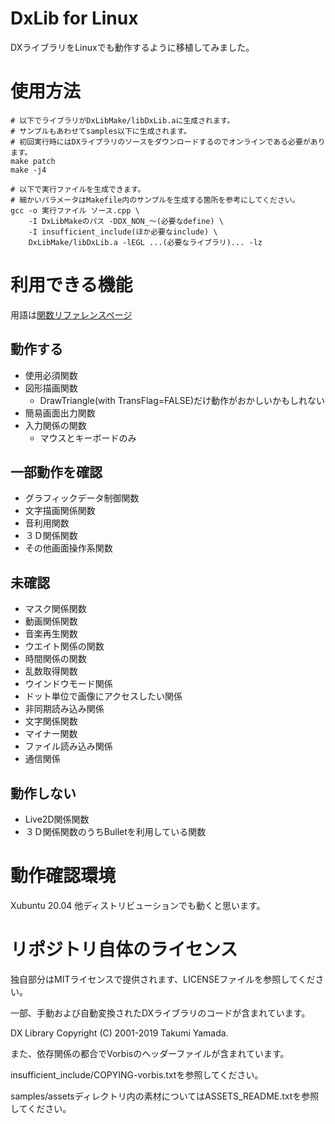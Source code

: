 DxLib for Linux
===============

DXライブラリをLinuxでも動作するように移植してみました。

# 使用方法

```
# 以下でライブラリがDxLibMake/libDxLib.aに生成されます。
# サンプルもあわせてsamples以下に生成されます。
# 初回実行時にはDXライブラリのソースをダウンロードするのでオンラインである必要があります。
make patch
make -j4

# 以下で実行ファイルを生成できます。
# 細かいパラメータはMakefile内のサンプルを生成する箇所を参考にしてください。
gcc -o 実行ファイル ソース.cpp \
    -I DxLibMakeのパス -DDX_NON_〜(必要なdefine) \
    -I insufficient_include(ほか必要なinclude) \
    DxLibMake/libDxLib.a -lEGL ...(必要なライブラリ)... -lz
```

# 利用できる機能

用語は[関数リファレンスページ](https://dxlib.xsrv.jp/dxfunc.html)

## 動作する

- 使用必須関数
- 図形描画関数
  - DrawTriangle(with TransFlag=FALSE)だけ動作がおかしいかもしれない
- 簡易画面出力関数
- 入力関係の関数
  - マウスとキーボードのみ

## 一部動作を確認

- グラフィックデータ制御関数
- 文字描画関係関数
- 音利用関数
- ３Ｄ関係関数
- その他画面操作系関数

## 未確認

- マスク関係関数
- 動画関係関数
- 音楽再生関数
- ウエイト関係の関数
- 時間関係の関数
- 乱数取得関数
- ウインドウモード関係
- ドット単位で画像にアクセスしたい関係
- 非同期読み込み関係
- 文字関係関数
- マイナー関数
- ファイル読み込み関係
- 通信関係

## 動作しない

- Live2D関係関数
- ３Ｄ関係関数のうちBulletを利用している関数

# 動作確認環境

Xubuntu 20.04
他ディストリビューションでも動くと思います。

# リポジトリ自体のライセンス

独自部分はMITライセンスで提供されます、LICENSEファイルを参照してください。

一部、手動および自動変換されたDXライブラリのコードが含まれています。

DX Library Copyright (C) 2001-2019 Takumi Yamada.

また、依存関係の都合でVorbisのヘッダーファイルが含まれています。

insufficient\_include/COPYING-vorbis.txtを参照してください。

samples/assetsディレクトリ内の素材についてはASSETS\_README.txtを参照してください。
